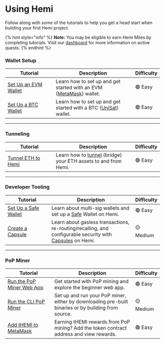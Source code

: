 # Using Hemi

Follow along with some of the tutorials to help you get a head start when building your first Hemi project.&#x20;

{% hint style="info" %}
**Note:** You may be eligible to earn Hemi Miles by completing tutorials. Visit our [dashboard](https://points.absinthe.network/hemi/start) for more information on active quests.
{% endhint %}

### Wallet Setup

<table><thead><tr><th width="217">Tutorial</th><th width="384">Description</th><th>Difficulty</th></tr></thead><tbody><tr><td><a href="../../main/start-here/developers.md">Set Up an EVM Wallet</a></td><td>Learn how to set up and get started with an EVM (<a href="https://metamask.io">MetaMask</a>) wallet.</td><td>🟢 Easy</td></tr><tr><td><a href="wallet-setup/btc-wallet-setup/">Set Up a BTC Wallet</a></td><td>Learn how to set up and get started with a BTC (<a href="https://unisat.io">UniSat</a>) wallet.</td><td>🟢 Easy</td></tr></tbody></table>

***

### Tunneling

<table><thead><tr><th width="217">Tutorial</th><th width="384">Description</th><th>Difficulty</th></tr></thead><tbody><tr><td><a href="tunneling/tunnel-eth-to-hemi.md">Tunnel ETH to Hemi</a></td><td>Learn how to <a href="../../foundational-topics/the-architecture/tunneling/">tunnel</a> (bridge) your ETH assets to and from Hemi.</td><td>🟢 Easy</td></tr></tbody></table>

***

### Developer Tooling

<table><thead><tr><th width="198">Tutorial</th><th width="397">Description</th><th>Difficulty</th></tr></thead><tbody><tr><td><a href="../tutorials/set-up-a-safe-wallet.md">Set Up a Safe Wallet</a></td><td>Learn about multi-sig wallets and set up a <a href="https://safe.global">Safe</a> Wallet on Hemi.</td><td>🟢 Easy</td></tr><tr><td><a href="developer-tooling/create-a-capsule.md">Create a Capsule</a></td><td>Learn about gasless transactions, re-routing/recalling, and configurable security with <a href="broken-reference">Capsules</a> on Hemi.</td><td>🟡 Medium</td></tr></tbody></table>

***

### PoP Miner

<table><thead><tr><th width="194">Tutorial</th><th width="397">Description</th><th>Difficulty</th></tr></thead><tbody><tr><td><a href="pop-mining/web-based-pop-miner.md">Run the PoP Miner Web App</a></td><td>Get started with PoP mining and explore the beginner web app. </td><td>🟢 Easy</td></tr><tr><td><a href="pop-mining/setup-part-1.md">Run the CLI PoP Miner</a></td><td>Set up and run your PoP miner, either by downloading pre-built binaries or by building from source.</td><td>🟡 Medium</td></tr><tr><td><a href="pop-mining/add-themi-to-metamask.md">Add tHEMI to MetaMask</a></td><td>Earning tHEMI rewards from PoP mining? Add the token contract address and view rewards.</td><td>🟢 Easy</td></tr></tbody></table>
